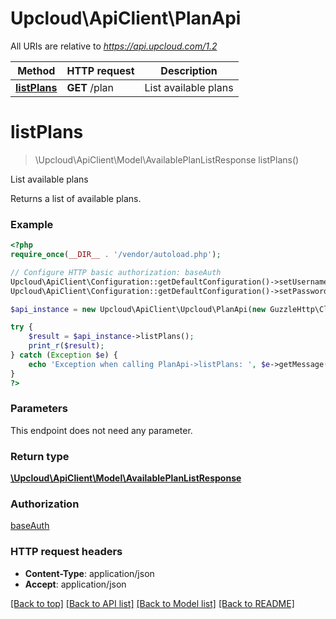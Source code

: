 # Upcloud\ApiClient\PlanApi

All URIs are relative to *https://api.upcloud.com/1.2*

Method | HTTP request | Description
------------- | ------------- | -------------
[**listPlans**](PlanApi.md#listPlans) | **GET** /plan | List available plans


# **listPlans**
> \Upcloud\ApiClient\Model\AvailablePlanListResponse listPlans()

List available plans

Returns a list of available plans.

### Example
```php
<?php
require_once(__DIR__ . '/vendor/autoload.php');

// Configure HTTP basic authorization: baseAuth
Upcloud\ApiClient\Configuration::getDefaultConfiguration()->setUsername('YOUR_USERNAME');
Upcloud\ApiClient\Configuration::getDefaultConfiguration()->setPassword('YOUR_PASSWORD');

$api_instance = new Upcloud\ApiClient\Upcloud\PlanApi(new GuzzleHttp\Client());

try {
    $result = $api_instance->listPlans();
    print_r($result);
} catch (Exception $e) {
    echo 'Exception when calling PlanApi->listPlans: ', $e->getMessage(), PHP_EOL;
}
?>
```

### Parameters
This endpoint does not need any parameter.

### Return type

[**\Upcloud\ApiClient\Model\AvailablePlanListResponse**](../Model/AvailablePlanListResponse.md)

### Authorization

[baseAuth](../../README.md#baseAuth)

### HTTP request headers

 - **Content-Type**: application/json
 - **Accept**: application/json

[[Back to top]](#) [[Back to API list]](../../README.md#documentation-for-api-endpoints) [[Back to Model list]](../../README.md#documentation-for-models) [[Back to README]](../../README.md)


